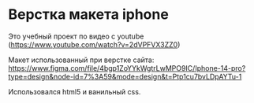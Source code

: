 # Верстка макета iphone

Это учебный проект по видео с youtube (https://www.youtube.com/watch?v=2dVPFVX3ZZ0)

Макет использованный при верстке сайта: https://www.figma.com/file/4bgp1ZoYYkWgtrLwMPO9IC/Iphone-14-pro?type=design&node-id=7%3A59&mode=design&t=Ptp1cu7bvLDpAYTu-1

Использовался html5 и ванильный css.